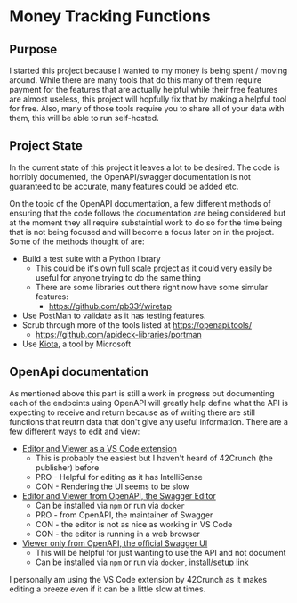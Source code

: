 # Money Tracking Functions

## Purpose
I started this project because I wanted to my money is being spent / moving around. While there are many tools that do this many of them require payment for the features that are actually helpful while their free features are almost useless, this project will hopfully fix that by making a helpful tool for free. Also, many of those tools require you to share all of your data with them, this will be able to run self-hosted.

## Project State
In the current state of this project it leaves a lot to be desired. The code is horribly documented, the OpenAPI/swagger documentation is not guaranteed to be accurate, many features could be added etc.

On the topic of the OpenAPI documentation, a few different methods of ensuring that the code follows the documentation are being considered but at the moment they all require substaintial work to do so for the time being that is not being focused and will become a focus later on in the project. Some of the methods thought of are:
- Build a test suite with a Python library
  - This could be it's own full scale project as it could very easily be useful for anyone trying to do the same thing
  - There are some libraries out there right now have some simular features:
    - https://github.com/pb33f/wiretap
- Use PostMan to validate as it has testing features.
- Scrub through more of the tools listed at https://openapi.tools/
  - https://github.com/apideck-libraries/portman
- Use [Kiota](https://learn.microsoft.com/en-us/openapi/kiota/), a tool by Microsoft

## OpenApi documentation
As mentioned above this part is still a work in progress but documenting each of the endpoints using OpenAPI will greatly help define what the API is expecting to receive and return because as of writing there are still functions that reutrn data that don't give any useful information.
There are a few different ways to edit and view:
- [Editor and Viewer as a VS Code extension](https://marketplace.visualstudio.com/items?itemName=42Crunch.vscode-openapi)
  - This is probably the easiest but I haven't heard of 42Crunch (the publisher) before
  - PRO - Helpful for editing as it has IntelliSense
  - CON - Rendering the UI seems to be slow
- [Editor and Viewer from OpenAPI, the Swagger Editor](https://github.com/swagger-api/swagger-editor)
  - Can be installed via `npm` or run via `docker`
  - PRO - from OpenAPI, the maintainer of Swagger
  - CON - the editor is not as nice as working in VS Code
  - CON - the editor is running in a web browser
- [Viewer only from OpenAPI, the official Swagger UI](https://github.com/swagger-api/swagger-ui)
  - This will be helpful for just wanting to use the API and not document
  - Can be installed via `npm` or run via `docker`, [install/setup link](https://github.com/swagger-api/swagger-ui/blob/HEAD/docs/usage/installation.md#docker)

I personally am using the VS Code extension by 42Crunch as it makes editing a breeze even if it can be a little slow at times.
